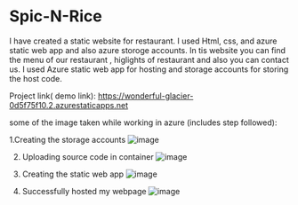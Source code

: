 # Spic-N-Rice
I have created a static website for restaurant. I used Html, css, and azure static web app and also azure storoge accounts.
In tis website you can find the menu of our restaurant , higlights of restaurant and also you can contact us.
I used Azure static web app for hosting and storage accounts for storing the host code.

Project link( demo link): https://wonderful-glacier-0d5f75f10.2.azurestaticapps.net

some of the image taken while working in azure (includes step followed):

1.Creating the storage accounts
![image](https://user-images.githubusercontent.com/118538571/202766883-d6f80ea5-b7c7-4558-8ed8-b68fd7067097.png)

2. Uploading source code in container
![image](https://user-images.githubusercontent.com/118538571/202767626-f0ffaf41-ae44-43b5-83f3-252d2dd00fbe.png)

3. Creating the static web app
![image](https://user-images.githubusercontent.com/118538571/202767709-b922451b-4724-4007-a3e6-ba7a2680bf77.png)

4. Successfully hosted my webpage
![image](https://user-images.githubusercontent.com/118538571/202767839-723e1c5f-4192-421e-893a-b3e380047647.png)

